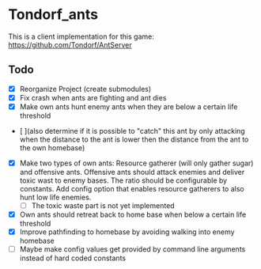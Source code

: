 # Tondorf_ants

This is a client implementation for this game: https://github.com/Tondorf/AntServer

## Todo

- [X] Reorganize Project (create submodules)
- [X] Fix crash when ants are fighting and ant dies
- [X] Make own ants hunt enemy ants when they are below a certain life threshold 
- [ ](also determine if it is possible to "catch" this ant by only attacking when the distance to the ant is lower then the distance from the ant to the own homebase)
- [X] Make two types of own ants: Resource gatherer (will only gather sugar) and offensive ants. Offensive ants should attack enemies and deliver toxic wast to enemy bases. The ratio should be configurable by constants. Add config option that enables resource gatherers to also hunt low life enemies.
    - [ ] The toxic waste part is not yet implemented
- [X] Own ants should retreat back to home base when below a certain life threshold
- [X] Improve pathfinding to homebase by avoiding walking into enemy homebase
- [ ] Maybe make config values get provided by command line arguments instead of hard coded constants